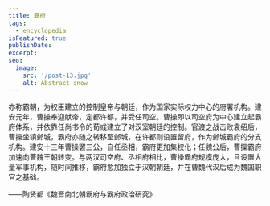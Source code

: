 ```yaml
---
title: 霸府
tags:
  - encyclopedia
isFeatured: true
publishDate: 
excerpt: 
seo:
  image:
    src: '/post-13.jpg'
    alt: Abstract snow
---
```


亦称霸朝，为权臣建立的控制皇帝与朝廷，作为国家实际权力中心的府署机构。建安元年，曹操奉迎献帝，定都许都，并受任司空。曹操即以司空府为中心建立起霸府体系，并依靠任尚书令的荀彧建立了对汉室朝廷的控制。官渡之战击败袁绍后，曹操坐镇邺城，霸府亦随之转移至邺城，在许都则设置留府，作为邺城霸府的分支机构。建安十三年曹操罢三公，自任丞相，霸府更加集权化；任魏公后，曹操霸府加速向曹魏王朝转变。与两汉司空府、丞相府相比，曹操霸府规模庞大，且设置大量军事机构，随时间推移，霸府愈加独立于汉朝朝廷，并在曹魏代汉后成为魏国职官之基础。

——陶贤都《魏晋南北朝霸府与霸府政治研究》
